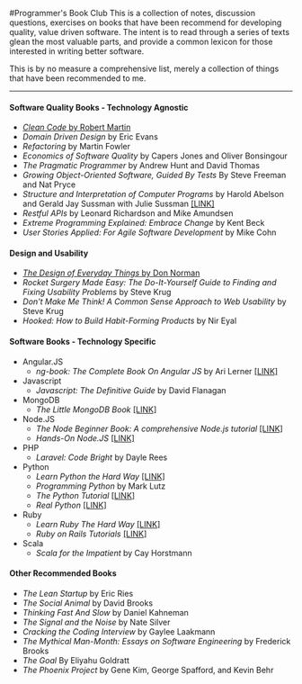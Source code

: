 #Programmer's Book Club
This is a collection of notes, discussion questions, exercises on books that have been recommend for developing quality, value driven software.  The intent is to read through a series of texts glean the most valuable parts, and provide a common lexicon for those interested in writing better software.

This is by no measure a comprehensive list, merely a collection of things that have been recommended to me.

___

#### Software Quality Books - Technology Agnostic
* [_Clean Code_ by Robert Martin](/Clean_Code/main.md)
* _Domain Driven Design_ by Eric Evans
* _Refactoring_ by Martin Fowler
* _Economics of Software Quality_ by Capers Jones and Oliver Bonsingour
* _The Pragmatic Programmer_ by Andrew Hunt and David Thomas
* _Growing Object-Oriented Software, Guided By Tests_ By Steve Freeman and Nat Pryce
* _Structure and Interpretation of Computer Programs_ by Harold Abelson and Gerald Jay Sussman with Julie Sussman [[LINK]](http://mitpress.mit.edu/sicp/full-text/book/book.html)
* _Restful APIs_ by Leonard Richardson and Mike Amundsen
* _Extreme Programming Explained: Embrace Change_ by Kent Beck
* _User Stories Applied: For Agile Software Development_ by Mike Cohn

#### Design and Usability
* [_The Design of Everyday Things_ by Don Norman](Design_Of_Everyday_Things/main.md) 
* _Rocket Surgery Made Easy: The Do-It-Yourself Guide to Finding and Fixing Usability Problems_ by Steve Krug
* _Don't Make Me Think! A Common Sense Approach to Web Usability_ by Steve Krug
* _Hooked: How to Build Habit-Forming Products_ by Nir Eyal


#### Software Books - Technology Specific
* Angular.JS
	* _ng-book: The Complete Book On Angular JS_ by Ari Lerner [[LINK]](https://www.ng-book.com/) 
* Javascript
	* _Javascript: The Definitive Guide_ by David Flanagan
* MongoDB
	* _The Little MongoDB Book_ [[LINK]](http://openmymind.net/mongodb.pdf)
* Node.JS
	* _The Node Beginner Book: A comprehensive Node.js tutorial_ [[LINK]](https://leanpub.com/nodebeginner)
	* _Hands-On Node.JS_ [[LINK]](https://leanpub.com/hands-on-nodejs)
* PHP
	* _Laravel: Code Bright_ by Dayle Rees
* Python
	* _Learn Python the Hard Way_ [[LINK]](http://learnpythonthehardway.org/)
	* _Programming Python_ by Mark Lutz
	* _The Python Tutorial_ [[LINK]](https://leanpub.com/python-tutorial-27)
	* _Real Python_ [[LINK]](https://realpython.com/)
* Ruby
	* _Learn Ruby The Hard Way_ [[LINK]](http://learncodethehardway.org/ruby/)
	* _Ruby on Rails Tutorials_ [[LINK]](https://www.railstutorial.org/)
* Scala
	* _Scala for the Impatient_ by Cay Horstmann

#### Other Recommended Books
* _The Lean Startup_ by Eric Ries
* _The Social Animal_ by David Brooks
* _Thinking Fast And Slow_ by Daniel Kahneman
* _The Signal and the Noise_ by Nate Silver
* _Cracking the Coding Interview_ by Gaylee Laakmann
* _The Mythical Man-Month: Essays on Software Engineering_ by Frederick Brooks
* _The Goal_ By Eliyahu Goldratt
* _The Phoenix Project_ by Gene Kim, George Spafford, and Kevin Behr
